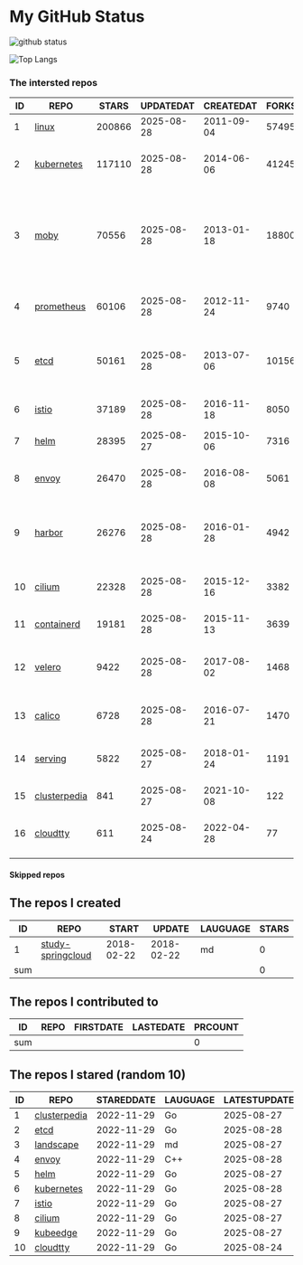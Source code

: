 # My GitHub Status

<img src="https://github-readme-stats-1.yihong0618.vercel.app/api?username=daoqingniu&show_icons=true&&&hide_title=true&count_private=true" alt="github status" />

![Top Langs](https://github-readme-stats-1.yihong0618.vercel.app/api/top-langs/?username=daoqingniu&layout=compact)

<!--START_SECTION:github_repos-->
### The intersted repos
| ID |                              REPO                               | STARS  | UPDATEDAT  | CREATEDAT  | FORKSCOUNT |                                                DESCRIPTIONS                                                |
|----|-----------------------------------------------------------------|--------|------------|------------|------------|------------------------------------------------------------------------------------------------------------|
|  1 | [linux](https://github.com/torvalds/linux)                      | 200866 | 2025-08-28 | 2011-09-04 |      57495 | Linux kernel source tree                                                                                   |
|  2 | [kubernetes](https://github.com/kubernetes/kubernetes)          | 117110 | 2025-08-28 | 2014-06-06 |      41245 | Production-Grade Container Scheduling and Management                                                       |
|  3 | [moby](https://github.com/moby/moby)                            |  70556 | 2025-08-28 | 2013-01-18 |      18800 | The Moby Project - a collaborative project for the container ecosystem to assemble container-based systems |
|  4 | [prometheus](https://github.com/prometheus/prometheus)          |  60106 | 2025-08-28 | 2012-11-24 |       9740 | The Prometheus monitoring system and time series database.                                                 |
|  5 | [etcd](https://github.com/etcd-io/etcd)                         |  50161 | 2025-08-28 | 2013-07-06 |      10156 | Distributed reliable key-value store for the most critical data of a distributed system                    |
|  6 | [istio](https://github.com/istio/istio)                         |  37189 | 2025-08-28 | 2016-11-18 |       8050 | Connect, secure, control, and observe services.                                                            |
|  7 | [helm](https://github.com/helm/helm)                            |  28395 | 2025-08-27 | 2015-10-06 |       7316 | The Kubernetes Package Manager                                                                             |
|  8 | [envoy](https://github.com/envoyproxy/envoy)                    |  26470 | 2025-08-28 | 2016-08-08 |       5061 | Cloud-native high-performance edge/middle/service proxy                                                    |
|  9 | [harbor](https://github.com/goharbor/harbor)                    |  26276 | 2025-08-28 | 2016-01-28 |       4942 | An open source trusted cloud native registry project that stores, signs, and scans content.                |
| 10 | [cilium](https://github.com/cilium/cilium)                      |  22328 | 2025-08-28 | 2015-12-16 |       3382 | eBPF-based Networking, Security, and Observability                                                         |
| 11 | [containerd](https://github.com/containerd/containerd)          |  19181 | 2025-08-28 | 2015-11-13 |       3639 | An open and reliable container runtime                                                                     |
| 12 | [velero](https://github.com/vmware-tanzu/velero)                |   9422 | 2025-08-28 | 2017-08-02 |       1468 | Backup and migrate Kubernetes applications and their persistent volumes                                    |
| 13 | [calico](https://github.com/projectcalico/calico)               |   6728 | 2025-08-28 | 2016-07-21 |       1470 | Cloud native networking and network security                                                               |
| 14 | [serving](https://github.com/knative/serving)                   |   5822 | 2025-08-27 | 2018-01-24 |       1191 | Kubernetes-based, scale-to-zero, request-driven compute                                                    |
| 15 | [clusterpedia](https://github.com/clusterpedia-io/clusterpedia) |    841 | 2025-08-27 | 2021-10-08 |        122 | The Encyclopedia of Kubernetes clusters                                                                    |
| 16 | [cloudtty](https://github.com/cloudtty/cloudtty)                |    611 | 2025-08-24 | 2022-04-28 |         77 | A Friendly Kubernetes CloudShell (Web Terminal) !                                                          |



#### Skipped repos
<!--END_SECTION:github_repos-->

<!--START_SECTION:my_github-->
## The repos I created
| ID  |                                 REPO                                 |   START    |   UPDATE   | LAUGUAGE | STARS |
|-----|----------------------------------------------------------------------|------------|------------|----------|-------|
|   1 | [study-springcloud](https://github.com/daoqingniu/study-springcloud) | 2018-02-22 | 2018-02-22 | md       |     0 |
| sum |                                                                      |            |            |          |     0 |

## The repos I contributed to
| ID  | REPO | FIRSTDATE | LASTEDATE | PRCOUNT |
|-----|------|-----------|-----------|---------|
| sum |      |           |           |       0 |

## The repos I stared (random 10)
| ID |                              REPO                               | STAREDDATE | LAUGUAGE | LATESTUPDATE |
|----|-----------------------------------------------------------------|------------|----------|--------------|
|  1 | [clusterpedia](https://github.com/clusterpedia-io/clusterpedia) | 2022-11-29 | Go       | 2025-08-27   |
|  2 | [etcd](https://github.com/etcd-io/etcd)                         | 2022-11-29 | Go       | 2025-08-28   |
|  3 | [landscape](https://github.com/cncf/landscape)                  | 2022-11-29 | md       | 2025-08-27   |
|  4 | [envoy](https://github.com/envoyproxy/envoy)                    | 2022-11-29 | C++      | 2025-08-28   |
|  5 | [helm](https://github.com/helm/helm)                            | 2022-11-29 | Go       | 2025-08-27   |
|  6 | [kubernetes](https://github.com/kubernetes/kubernetes)          | 2022-11-29 | Go       | 2025-08-28   |
|  7 | [istio](https://github.com/istio/istio)                         | 2022-11-29 | Go       | 2025-08-27   |
|  8 | [cilium](https://github.com/cilium/cilium)                      | 2022-11-29 | Go       | 2025-08-27   |
|  9 | [kubeedge](https://github.com/kubeedge/kubeedge)                | 2022-11-29 | Go       | 2025-08-27   |
| 10 | [cloudtty](https://github.com/cloudtty/cloudtty)                | 2022-11-29 | Go       | 2025-08-24   |

<!--END_SECTION:my_github-->
